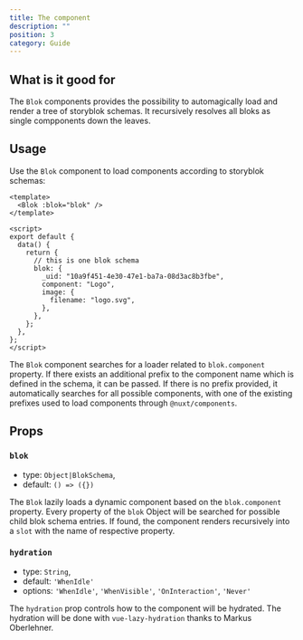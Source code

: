 ```yaml
---
title: The component
description: ""
position: 3
category: Guide
---
```


## What is it good for

The `Blok` components provides the possibility to automagically load and render a tree of storyblok schemas. It recursively resolves all bloks as single compponents down the leaves.

## Usage

Use the `Blok` component to load components according to storyblok schemas:

```vue
<template>
  <Blok :blok="blok" />
</template>

<script>
export default {
  data() {
    return {
      // this is one blok schema
      blok: {
        _uid: "10a9f451-4e30-47e1-ba7a-08d3ac8b3fbe",
        component: "Logo",
        image: {
          filename: "logo.svg",
        },
      },
    };
  },
};
</script>
```

The `Blok` component searches for a loader related to `blok.component` property. If there exists an additional prefix to the component name which is defined in the schema, it can be passed. If there is no prefix provided, it automatically searches for all possible components, with one of the existing prefixes used to load components through `@nuxt/components`.

## Props

### `blok`

- type: `Object|BlokSchema`,
- default: `() => ({})`

The `Blok` lazily loads a dynamic component based on the `blok.component` property.
Every property of the `blok` Object will be searched for possible child blok schema entries. If found, the component renders recursively into a `slot` with the name of respective property.

### `hydration`

- type: `String`,
- default: `'WhenIdle'`
- options: `'WhenIdle'`, `'WhenVisible'`, `'OnInteraction'`, `'Never'`

The `hydration` prop controls how to the component will be hydrated. The hydration will be done with `vue-lazy-hydration` thanks to Markus Oberlehner.
